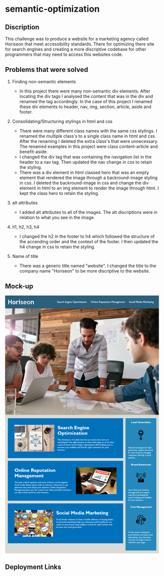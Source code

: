 # semantic-optimization

## Discription 

This challenge was to produce a website for a marketing agency called Horiseon that meet accessibility standards. There for optimizing there site for search engines and creating a more discriptive codebase for other programmers that may need to access this websites code.

## Problems that were solved

1. Finding non-semantic elements
    - In this project there were many non-semantic div elements. After locating the div tags I analysed the content that was in the div and renamed the tag accordingly. In the case of this project I renamed these div elements to header, nav, img, section, article, aside and footer. 

2. Consolidating/Structuring stylings in html and css
    - There were many different class names with the same css stylings. I renamed the multiple class's to a single class name in html and css. After the renaming I deleted the extra class's that were unnecessary. The renamed examples in this project were class content-article and benefit-aside. 
    - I changed the div tag that was containing the navigation list in the header to a nav tag. Then updated the nav change in css to retain the styling.
    - There was a div element in html classed hero that was an empty element that rendered the image through a backround-image styling in css. I deleted the backround-image in css and change the div element in html to an img element to render the image through html. I kept the class hero to retain the styling.

3. alt attributes
    - I added alt attributes to all of the images. The alt discriptions were in relation to what you see in the image.

4. h1, h2, h3, h4
    - I changed the h2 in the footer to h4 which followed the structure of the accending order and the context of the footer. I then updated the h4 change in css to retain the styling.

5. Name of title
    - There was a generic title named "website". I changed the title to the company name "Horiseon" to be more discriptive to the website. 

## Mock-up

![alt horiseon website](assets/images/horiseon-mock-up.png)

## Deployment Links

